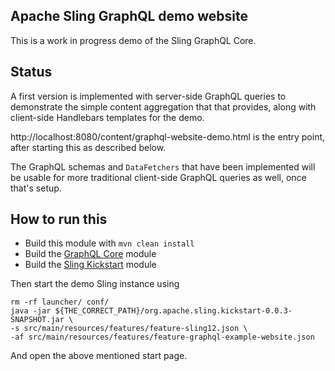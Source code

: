 Apache Sling GraphQL demo website
----

This is a work in progress demo of the Sling GraphQL Core.

## Status

A first version is implemented with server-side GraphQL queries to demonstrate the simple
content aggregation that that provides, along with client-side Handlebars templates for
the demo.

http://localhost:8080/content/graphql-website-demo.html is the entry point, after starting
this as described below.

The GraphQL schemas and `DataFetchers` that have been implemented will be usable for more
traditional client-side GraphQL queries as well, once that's setup.

## How to run this

* Build this module with `mvn clean install`
* Build the [GraphQL Core](https://github.com/apache/sling-org-apache-sling-graphql-core/) module
* Build the [Sling Kickstart](https://github.com/apache/sling-org-apache-sling-kickstart) module

Then start the demo Sling instance using

    rm -rf launcher/ conf/
    java -jar ${THE_CORRECT_PATH}/org.apache.sling.kickstart-0.0.3-SNAPSHOT.jar \
    -s src/main/resources/features/feature-sling12.json \
    -af src/main/resources/features/feature-graphql-example-website.json 

And open the above mentioned start page.
